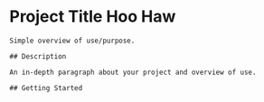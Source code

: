 # Project Title Hoo Haw

    Simple overview of use/purpose.
    
    ## Description
    
    An in-depth paragraph about your project and overview of use.
    
    ## Getting Started
    